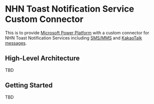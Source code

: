 # NHN Toast Notification Service Custom Connector #

This is to provide [Microsoft Power Platform](http://powerplatform.microsoft.com/?WT.mc_id=github-0000-juyoo) with a custom connector for NHN Toast Notification Services including [SMS/MMS](https://www.toast.com/kr/service/notification/sms) and [KakaoTalk messages](https://www.toast.com/kr/service/notification/kakaotalk-bizmessage).


## High-Level Architecture ##

TBD


## Getting Started ##

TBD


